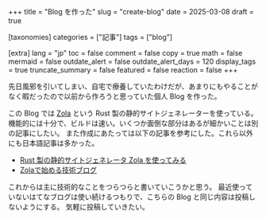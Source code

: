 +++
title = "Blog を作った"
slug = "create-blog"
date = 2025-03-08
draft = true

[taxonomies]
categories = ["記事"]
tags = ["blog"]

[extra]
lang = "jp"
toc = false
comment = false
copy = true
math = false
mermaid = false
outdate_alert = false
outdate_alert_days = 120
display_tags = true
truncate_summary = false
featured = false
reaction = false
+++

先日風邪を引いてしまい、自宅で療養していたわけだが、あまりにもやることがなく暇だったので以前から作ろうと思っていた個人 Blog を作った。

この Blog では [Zola](https://www.getzola.org/) という Rust 製の静的サイトジェネレーターを使っている。
機能的には十分で、ビルドは速い。いくつか面倒な部分はあるが細かいことは別の記事にしたい。
また作成にあたっては以下の記事を参考にした。これら以外にも日本語記事は多かった。
- [Rust 製の静的サイトジェネレータ Zola を使ってみる](https://yng87.page/blog/2023/zola/#mu-ci-wohao-kinawei-zhi-nibiao-shi-sitai)
- [Zolaで始める技術ブログ](https://shimopino.github.io/blog/crafting-tech-blog-with-zola/)

これからは主に技術的なことをつらつらと書いていこうかと思う。
最近使っていないはてなブログは使い続けるつもりで、こちらの Blog と同じ内容は投稿しないようにする。
気軽に投稿していきたい。